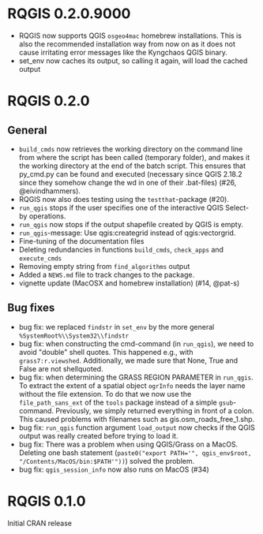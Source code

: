 # RQGIS 0.2.0.9000

* RQGIS now supports QGIS `osgeo4mac` homebrew installations. This is also the recommended installation way from now on as it does not cause irritating error messages like the Kyngchaos QGIS binary. 
* set_env now caches its output, so calling it again, will load the cached output

# RQGIS 0.2.0

## General 
* `build_cmds` now retrieves the working directory on the command line from where the script has been called (temporary folder), and makes it the working directory at the end of the batch script. This ensures that py_cmd.py can be found and executed (necessary since QGIS 2.18.2 since they somehow change the wd in one of their .bat-files) (#26, @eivindhammers).
* RQGIS now also does testing using the `testthat`-package (#20).
* `run_qgis` stops if the user specifies one of the interactive QGIS Select-by operations.
* `run_qgis` now stops if the output shapefile created by QGIS is empty.
* `run_qgis`-message: Use qgis:creategrid instead of qgis:vectorgrid.
* Fine-tuning of the documentation files
* Deleting redundancies in functions `build_cmds`, `check_apps` and `execute_cmds`
* Removing empty string from `find_algorithms` output
* Added a `NEWS.md` file to track changes to the package.
* vignette update (MacOSX and homebrew installation) (#14, @pat-s)

## Bug fixes
* bug fix: we replaced `findstr` in `set_env` by the more general `%SystemRoot%\\System32\\findstr`
* bug fix: when constructing the cmd-command (in `run_qgis`), we need to avoid "double" shell quotes. This happened e.g., with `grass7:r.viewshed`. Additionally, we made sure that None, True and False are not shellquoted.
* bug fix: when determining the GRASS REGION PARAMETER in `run_qgis`. To extract the extent of a spatial object `ogrInfo` needs the layer name without the file extension. To do that we now use the `file_path_sans_ext` of the `tools` package instead of a simple `gsub`-command. Previously, we simply returned everything in front of a colon. This caused problems with filenames such as gis.osm_roads_free_1.shp.
* bug fix: `run_qgis` function argument `load_output` now checks if the QGIS output was really created before trying to load it.
* bug fix: There was a problem when using QGIS/Grass on a MacOS. Deleting one bash statement (`paste0("export PATH='", qgis_env$root, "/Contents/MacOS/bin:$PATH'"))`) solved the problem.
* bug fix: `qgis_session_info` now also runs on MacOS (#34)

# RQGIS 0.1.0

Initial CRAN release